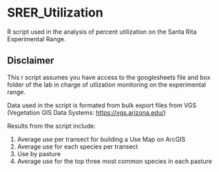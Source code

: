 # SRER_Utilization
R script used in the analysis of percent utilization on the Santa Rita Experimental Range. 

## Disclaimer 
This r script assumes you have access to the googlesheets file and box folder of the lab in charge of utlization monitoring on the experimental range. 

Data used in the script is formated from bulk export files from VGS (Vegetation GIS Data Systems: https://vgs.arizona.edu/)

Results from the script include:
1. Average use per transect for building a Use Map on ArcGIS 
2. Average use for each species per transect
3. Use by pasture
4. Average use for the top three most common species in each pasture
